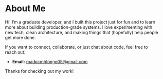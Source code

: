 # About Me

Hi! I’m a graduate developer, and I built this project just for fun and to learn more about building production-grade systems. I love experimenting with new tech, clean architecture, and making things that (hopefully) help people get more done.

If you want to connect, collaborate, or just chat about code, feel free to reach out:

- **Email:** madocmhlongo05@gmail.com

Thanks for checking out my work!
